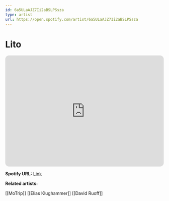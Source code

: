 ```yaml
---
id: 6a5ULaAJZ7Ii2aBSLPSsza
type: artist
url: https://open.spotify.com/artist/6a5ULaAJZ7Ii2aBSLPSsza
---
```

# Lito

<iframe style="border-radius:12px" src="https://open.spotify.com/embed/artist/6a5ULaAJZ7Ii2aBSLPSsza" width="100%" height="352" frameBorder="0" allowfullscreen="" allow="autoplay; clipboard-write; encrypted-media; fullscreen; picture-in-picture" loading="lazy"></iframe>

**Spotify URL:** [Link](https://open.spotify.com/artist/6a5ULaAJZ7Ii2aBSLPSsza)

**Related artists:**

[[MoTrip]]
[[Elias Klughammer]]
[[David Ruoff]]
